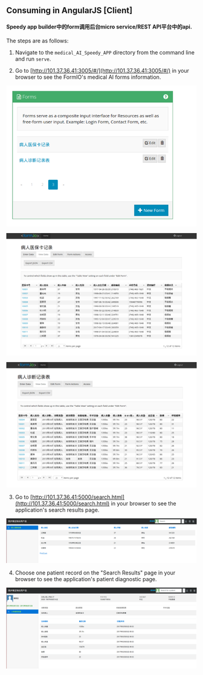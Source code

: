 ## Consuming in AngularJS [Client]

#### Speedy app builder中的form调用后台micro service/REST API平台中的api. 


The steps are as follows:
1. Navigate to the `medical_AI_Speedy_APP` directory from the command line and run `serve`.

2. Go to [http://101.37.36.41:3005/#/](http://101.37.36.41:3005/#/) in your browser to see the FormIO's medical AI forms information.
   
![Index Page](https://github.com/JenifferWuUCLA/medical_AI_Speedy_APP/blob/master/image/Formio%20forms%20medical%20AI.png)

![Index Page](https://github.com/JenifferWuUCLA/medical_AI_Speedy_APP/blob/master/image/Formio%20patient%20MRN.png)

![Index Page](https://github.com/JenifferWuUCLA/medical_AI_Speedy_APP/blob/master/image/Formio%20patient%20diagnostics.png)

3. Go to [http://101.37.36.41:5000/search.html](http://101.37.36.41:5000/search.html) in your browser to see the application's search results page.

![Search Page](https://github.com/JenifferWuUCLA/medical_AI_Speedy_APP/blob/master/image/Speedy%20app%20search%20page.png)

4. Choose one patient record on the "Search Results" page in your browser to see the application's patient diagnostic page.

![Search Page](https://github.com/JenifferWuUCLA/medical_AI_Speedy_APP/blob/master/image/Speedy%20app%20diagnostic%20page.png)